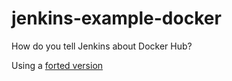 # jenkins-example-docker

How do you tell Jenkins about Docker Hub?

Using a [forted version](https://github.com/kentjones/jenkins-example-docker.git)
